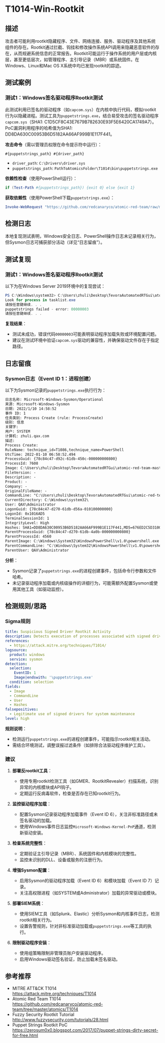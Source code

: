 # T1014-Win-Rootkit

## 描述

攻击者可能利用rootkit隐藏程序、文件、网络连接、服务、驱动程序及其他系统组件的存在。Rootkit通过拦截、钩挂和修改操作系统API调用来隐藏恶意软件的存在，从而规避系统信息的正常报告。Rootkit可能运行于操作系统的用户层或内核层，甚至更低层次，如管理程序、主引导记录（MBR）或系统固件。在Windows、Linux和Mac OS X系统中均已发现rootkit的踪迹。

## 测试案例

### 测试1：Windows签名驱动程序Rootkit测试

此测试利用已签名的驱动程序（如`capcom.sys`）在内核中执行代码，模拟rootkit行为以隐藏进程。测试工具为`puppetstrings.exe`，结合易受攻击的签名驱动程序`capcom.sys`（SHA1: C1D5CF8C43E7679B782630E93F5E6420CA1749A7）。PoC漏洞利用程序的哈希值为SHA1: DD8DA630C00953B6D5182AA66AF999B1E117F441。

**攻击命令**（需以管理员权限在命令提示符中运行）：
```batch
#{puppetstrings_path} #{driver_path}
```

- `driver_path`: `C:\Drivers\driver.sys`
- `puppetstrings_path`: `PathToAtomicsFolder\T1014\bin\puppetstrings.exe`

**依赖性检查**（使用PowerShell运行）：
```powershell
if (Test-Path #{puppetstrings_path}) {exit 0} else {exit 1}
```

**获取依赖性**（使用PowerShell下载`puppetstrings.exe`）：
```powershell
Invoke-WebRequest "https://github.com/redcanaryco/atomic-red-team/raw/master/atomics/T1014/bin/puppetstrings.exe" -OutFile "#{puppetstrings_path}"
```

## 检测日志

本地复现测试表明，Windows安全日志、PowerShell操作日志未记录相关行为，但Sysmon日志可捕获部分活动（详见“日志留痕”）。

## 测试复现

### 测试1：Windows签名驱动程序Rootkit测试

以下为在Windows Server 2019环境中的复现尝试：

```powershell
PS C:\Windows\system32> C:\Users\zhuli\Desktop\TevoraAutomatedRTGui\atomic-red-team-master\atomics\T1014\bin\puppetstrings.exe C:\Drivers\driver.sys
Look for process in tasklist.exe
请按任意键继续. . .
puppetstrings failed - error: 00000003
请按任意键继续. . .
```

**复现结果**：
- 测试未成功，错误代码`00000003`可能表明驱动程序加载失败或环境配置问题。
- 建议在测试环境中验证`capcom.sys`驱动的兼容性，并确保驱动文件存在于指定路径。

## 日志留痕

### Sysmon日志（Event ID 1：进程创建）

以下为Sysmon记录的`puppetstrings.exe`执行行为：

```xml
日志名称: Microsoft-Windows-Sysmon/Operational
来源: Microsoft-Windows-Sysmon
日期: 2022/1/10 14:58:52
事件 ID: 1
任务类别: Process Create (rule: ProcessCreate)
级别: 信息
关键字:
用户: SYSTEM
计算机: zhuli.qax.com
描述:
Process Create:
RuleName: technique_id=T1086,technique_name=PowerShell
UtcTime: 2022-01-10 06:58:52.494
ProcessGuid: {78c84c47-d92c-61db-450c-000000000800}
ProcessId: 7608
Image: C:\Users\zhuli\Desktop\TevoraAutomatedRTGui\atomic-red-team-master\atomics\T1014\bin\puppetstrings.exe
FileVersion: -
Description: -
Product: -
Company: -
OriginalFileName: -
CommandLine: "C:\Users\zhuli\Desktop\TevoraAutomatedRTGui\atomic-red-team-master\atomics\T1014\bin\puppetstrings.exe" C:\Drivers\driver.sys
CurrentDirectory: C:\Windows\system32\
User: QAX\Administrator
LogonGuid: {78c84c47-d270-61db-d56a-010100000000}
LogonId: 0x1016AD5
TerminalSessionId: 1
IntegrityLevel: High
Hashes: SHA1=DD8DA630C00953B6D5182AA66AF999B1E117F441,MD5=676ED2C5D31006FC4CBC1B0E0D564F4F,SHA256=1184228AC822F0F8C7C8242325052F91B500AD7C08E4A9B266211E8E623CAE8E,IMPHASH=1B1B5BBC1BB70593CD761304457481AC
ParentProcessGuid: {78c84c47-d270-61db-4a0b-000000000800}
ParentProcessId: 4560
ParentImage: C:\Windows\System32\WindowsPowerShell\v1.0\powershell.exe
ParentCommandLine: "C:\Windows\System32\WindowsPowerShell\v1.0\powershell.exe"
ParentUser: QAX\Administrator
```

**分析**：
- Sysmon记录了`puppetstrings.exe`的进程创建事件，包括命令行参数和文件哈希。
- 未记录驱动程序加载或内核级操作的详细行为，可能需额外配置Sysmon或使用其他工具（如驱动监控）。

## 检测规则/思路

### Sigma规则

```yaml
title: Suspicious Signed Driver Rootkit Activity
description: Detects execution of processes associated with signed driver rootkits, such as those using puppetstrings.exe or similar tools.
references:
  - https://attack.mitre.org/techniques/T1014/
logsource:
  product: windows
  service: sysmon
detection:
  selection:
    EventID: 1
    Image|endswith: '\puppetstrings.exe'
  condition: selection
fields:
  - Image
  - CommandLine
  - User
  - Hashes
falsepositives:
  - Legitimate use of signed drivers for system maintenance
level: high
```

**规则说明**：
- 检测运行`puppetstrings.exe`的进程创建事件，可能指示rootkit相关活动。
- 需结合环境测试，调整误报过滤条件（如排除合法驱动程序维护工具）。

### 建议

1. **部署反rootkit工具**：
   - 使用专用rootkit检测工具（如GMER、RootkitRevealer）扫描系统，识别异常的内核模块或API钩子。
   - 定期运行反病毒软件，检查是否存在已知rootkit行为。

2. **监控驱动程序加载**：
   - 配置Sysmon记录驱动程序加载事件（Event ID 6），关注非标准路径或未签名驱动的加载。
   - 使用Windows事件日志监控`Microsoft-Windows-Kernel-PnP`通道，检测新驱动安装。

3. **检查系统完整性**：
   - 定期验证主引导记录（MBR）、系统固件和内核模块的完整性。
   - 监控未识别的DLL、设备或服务的注册行为。

4. **增强Sysmon配置**：
   - 启用Sysmon的驱动程序加载（Event ID 6）和模块加载（Event ID 7）记录。
   - 关注高权限进程（如SYSTEM或Administrator）加载的异常驱动或模块。

5. **部署SIEM系统**：
   - 使用SIEM工具（如Splunk、Elastic）分析Sysmon和内核事件日志，检测rootkit相关行为。
   - 设置告警规则，针对非标准驱动加载或`puppetstrings.exe`等工具的执行。

6. **限制驱动程序安装**：
   - 使用组策略限制非管理员账户安装驱动程序。
   - 启用Windows驱动签名验证，防止加载未签名驱动。

## 参考推荐

- MITRE ATT&CK T1014  
  <https://attack.mitre.org/techniques/T1014>
- Atomic Red Team T1014  
  <https://github.com/redcanaryco/atomic-red-team/tree/master/atomics/T1014>
- Fuzzy Security Rootkit Tutorial  
  <http://www.fuzzysecurity.com/tutorials/28.html>
- Puppet Strings Rootkit PoC  
  <https://zerosum0x0.blogspot.com/2017/07/puppet-strings-dirty-secret-for-free.html>
